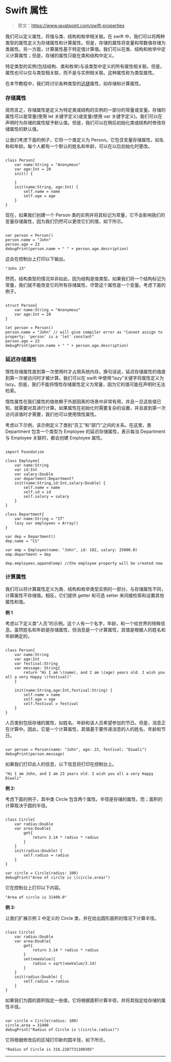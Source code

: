 # Swift 属性

> 原文：<https://www.javatpoint.com/swift-properties>

我们可以定义属性，将值与类、结构和枚举相关联。在 swift 中，我们可以将两种类型的属性定义为存储属性和计算属性。但是，存储的属性将变量和常数值存储为类属性。另一方面，计算属性基于特定值计算值。我们可以在类、结构和枚举中定义计算属性；但是，存储的属性只能在类和结构中定义。

特定类型的实例(包括结构、类和枚举)与该类型中定义的所有属性相关联。但是，属性也可以仅与类型相关联，而不是与实例相关联。这种属性称为类型属性。

在本节教程中，我们将讨论各种类型的[迅捷](https://www.javatpoint.com/swift-tutorial)属性，如存储和计算属性。

### 存储属性

简而言之，存储属性是定义为特定类或结构的实例的一部分的常量或变量。存储的属性可以是常量(使用 let 关键字定义)或变量(使用 var 关键字定义)。我们可以在声明时为存储的属性赋予默认值。但是，我们可以在稍后初始化类或结构时修改存储属性的默认值。

让我们考虑下面的例子，它将一个类定义为 Person。它包含变量存储属性，如名称和年龄。每个人都有一个默认的姓名和年龄，可以在以后初始化时更改。

```

class Person{
    var name:String = "Anonymous"
    var age:Int = 20
    init() {

    }
    init(name:String, age:Int) {
        self.name = name
        self.age = age
    }
}

```

现在，如果我们创建一个 Person 类的实例并将其标记为常量，它不会影响我们的变量存储属性，因为我们仍然可以更改它们的值，如下所示。

```

var person = Person()
person.name = "John"
person.age = 23
debugPrint(person.name + " " + person.age.description)

```

这会在控制台上打印以下输出。

```
"John 23"

```

然而，结构类型的情况并非如此，因为结构是值类型。如果我们将一个结构标记为常量，我们就不能改变它的所有存储属性，尽管这个属性是一个变量。考虑下面的例子。

```

struct Person{
    var name:String = "Anonymous"
    var age:Int = 20
}

let person = Person()
person.name = "John" // will give compiler error as "Cannot assign to property: 'person' is a 'let' constant"
person.age = 23
debugPrint(person.name + " " + person.age.description)

```

### 延迟存储属性

惰性存储属性直到第一次使用时才占用系统内存。换句话说，延迟存储属性的值直到第一次被访问时才被计算。我们可以在 swift 中使用“lazy”关键字将属性定义为 lazy。但是，我们不能将惰性存储属性定义为常量，因为它的值可能在声明时无法检索。

惰性属性在我们属性的值依赖于外部因素的场景中非常有用，并且一旦这些值已知，就需要对其进行计算。如果属性在初始化时需要复杂的设置，并且直到第一次访问该值时才需要，我们也可以使用惰性属性。

考虑以下示例，该示例定义了类别“员工”和“部门”之间的关系。在这里，类 Department 包含一个类型为 Employee 的延迟存储属性，表示每当 Department 与 Employee 关联时，都会创建 Employee 属性。

```

import Foundation

class Employee{
    var name:String
    var id:Int
    var salary:Double
    var department:Department?
    init(name:String,id:Int,salary:Double) {
        self.name = name
        self.id = id
        self.salary = salary
    }
}

class Department{
    var name:String = "IT"
    lazy var employees = Array()
}

var dep = Department()
dep.name = "CS"

var emp = Employee(name: "John", id: 102, salary: 25000.0)
emp.department = dep

dep.employees.append(emp) //the employee property will be created now 
```

### 计算属性

我们可以将计算属性定义为类、结构和枚举类型实例的一部分。与存储属性不同，计算属性不存储值。相反，它们提供 getter 和可选 setter 来间接检索和设置其他属性和值。

**例 1**

考虑以下定义类“人员”的示例。这个人有一个名字，年龄，和一个给世界的特殊信息。虽然姓名和年龄是存储属性，但消息是一个计算属性，其值是根据人的姓名和年龄确定的。

```

class Person{
    var name:String
    var age:Int
    var festival:String
    var message: String{
        return "Hi I am \(name), and I am \(age) years old. I wish you all a very Happy \(festival)"
    }

    init(name:String,age:Int,festival:String) {
        self.name = name
        self.age = age
        self.festival = festival
    }
}

```

人员类别包括存储的属性，如姓名、年龄和该人员希望参加的节日。但是，消息正在计算中。因此，它是一个计算属性，其值基于要传递消息的人的姓名、年龄和节日。

```

var person = Person(name: "John", age: 23, festival: "Diwali")
debugPrint(person.message)

```

如果我们打印此人的信息，以下信息将打印在控制台上。

```
"Hi I am John, and I am 23 years old. I wish you all a very Happy Diwali"

```

**例 2:**

考虑下面的例子，其中类 Circle 包含两个属性。半径是存储的属性，而；面积的计算取决于圆的半径。

```

class Circle{
    var radius:Double
    var area:Double{
        get{
            return 3.14 * radius * radius
        }
    }
    init(radius:Double) {
        self.radius = radius
    }
}

var circle = Circle(radius: 100)
debugPrint("Area of circle is \(circle.area)")

```

它在控制台上打印以下内容。

```
"Area of circle is 31400.0"

```

**例 3:**

让我们扩展示例 2 中定义的 Circle 类，并在给出圆形面积的情况下计算半径。

```

class Circle{
    var radius:Double
    var area:Double{
        get{
            return 3.14 * radius * radius
        }
        set(newValue){
            radius = sqrt(newValue/3.14)
        }
    }
    init(radius:Double) {
        self.radius = radius
    }
}

```

如果我们为圆的面积指定一些值，它将根据面积计算半径，并将其指定给存储的属性半径。

```

var circle = Circle(radius: 100)
circle.area = 31400
debugPrint("Radius of Circle is \(circle.radius)")

```

它将根据修改后的区域打印新的圆半径，如下所示。

```
"Radius of Circle is 316.2287731100305"

```

* * *